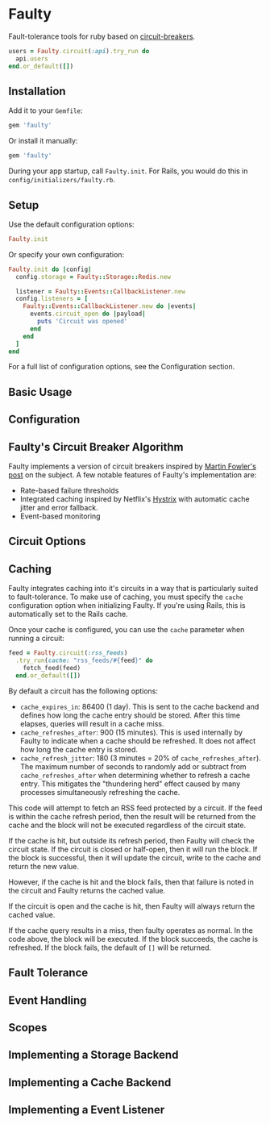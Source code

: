 # Faulty

Fault-tolerance tools for ruby based on [circuit-breakers][martin fowler].

```ruby
users = Faulty.circuit(:api).try_run do
  api.users
end.or_default([])
```

## Installation

Add it to your `Gemfile`:

```ruby
gem 'faulty'
```

Or install it manually:

```sh
gem 'faulty'
```

During your app startup, call `Faulty.init`. For Rails, you would do this in
`config/initializers/faulty.rb`.

## Setup

Use the default configuration options:

```ruby
Faulty.init
```

Or specify your own configuration:

```ruby
Faulty.init do |config|
  config.storage = Faulty::Storage::Redis.new

  listener = Faulty::Events::CallbackListener.new
  config.listeners = [
    Faulty::Events::CallbackListener.new do |events|
      events.circuit_open do |payload|
        puts 'Circuit was opened'
      end
    end
  ]
end
```

For a full list of configuration options, see the Configuration section.

## Basic Usage

## Configuration

## Faulty's Circuit Breaker Algorithm

Faulty implements a version of circuit breakers inspired by
[Martin Fowler's post][martin fowler] on the subject. A few notable features of
Faulty's implementation are:

- Rate-based failure thresholds
- Integrated caching inspired by Netflix's [Hystrix][hystrix] with automatic
  cache jitter and error fallback.
- Event-based monitoring

## Circuit Options

## Caching

Faulty integrates caching into it's circuits in a way that is particularly
suited to fault-tolerance. To make use of caching, you must specify the `cache`
configuration option when initializing Faulty. If you're using Rails, this is
automatically set to the Rails cache.

Once your cache is configured, you can use the `cache` parameter when running
a circuit:

```ruby
feed = Faulty.circuit(:rss_feeds)
  .try_run(cache: "rss_feeds/#{feed}" do
    fetch_feed(feed)
  end.or_default([])
```

By default a circuit has the following options:

- `cache_expires_in`: 86400 (1 day). This is sent to the cache backend and
  defines how long the cache entry should be stored. After this time elapses,
  queries will result in a cache miss.
- `cache_refreshes_after`: 900 (15 minutes). This is used internally by Faulty
  to indicate when a cache should be refreshed. It does not affect how long the
  cache entry is stored.
- `cache_refresh_jitter`: 180 (3 minutes = 20% of `cache_refreshes_after`). The
  maximum number of seconds to randomly add or subtract from
  `cache_refreshes_after` when determining whether to refresh a cache entry.
  This mitigates the "thundering herd" effect caused by many processes
  simultaneously refreshing the cache.

This code will attempt to fetch an RSS feed protected by a circuit. If the feed
is within the cache refresh period, then the result will be returned from the
cache and the block will not be executed regardless of the circuit state.

If the cache is hit, but outside its refresh period, then Faulty will check the
circuit state. If the circuit is closed or half-open, then it will run the
block. If the block is successful, then it will update the circuit, write to the
cache and return the new value.

However, if the cache is hit and the block fails, then that failure is noted
in the circuit and Faulty returns the cached value.

If the circuit is open and the cache is hit, then Faulty will always return the
cached value.

If the cache query results in a miss, then faulty operates as normal. In the
code above, the block will be executed. If the block succeeds, the cache is
refreshed. If the block fails, the default of `[]` will be returned.

## Fault Tolerance

## Event Handling

## Scopes

## Implementing a Storage Backend

## Implementing a Cache Backend

## Implementing a Event Listener

[martin fowler]: https://www.martinfowler.com/bliki/CircuitBreaker.html
[hystrix]: https://github.com/Netflix/Hystrix/wiki/How-it-Works
